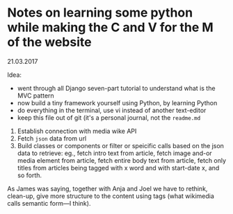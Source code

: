 # Notes on learning some python while making the C and V for the M of the website

21.03.2017

Idea:
* went through all Django seven-part tutorial to understand what is the MVC pattern
* now build a tiny framework yourself using Python, by learning Python
* do everything in the terminal, use vi instead of another text-editor
* keep this file out of git (it's a personal journal, not the `readme.md`

1. Establish connection with media wike API
2. Fetch `json` data from url
3. Build classes or components or filter or speicific calls based on the json data to retrieve: eg., fetch intro text from article, fetch image and-or media element from article, fetch entire body text from article, fetch only titles from articles being tagged with x word and with start-date x, and so forth.

As James was saying, together with Anja and Joel we have to rethink, clean-up, give more structure to the content using tags (what wikimedia calls semantic form—I think).

